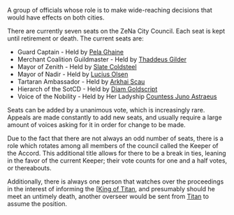 A group of officials whose role is to make wide-reaching decisions that would have effects on both cities.

There are currently seven seats on the ZeNa City Council. Each seat is kept until retirement or death. The current seats are:
- Guard Captain - Held by [Pela Ghaine](../../NPCs/ZeNa/Guard%20Captain%20Pela%20Ghaine.md)
- Merchant Coalition Guildmaster - Held by [Thaddeus Gilder](../../NPCs/ZeNa/Thaddeus%20Gilder.md)
- Mayor of Zenith - Held by [Slate Coldsteel](../../NPCs/ZeNa/Slate%20Coldsteel.md)
- Mayor of Nadir - Held by [Lucius Olsen](../../NPCs/ZeNa/Lucius%20Olsen.md)
- Tartaran Ambassador - Held by [Arkhai Scau](../../NPCs/ZeNa/Arkhai%20Scau.md)
- Hierarch of the SotCD - Held by [Diam Goldscript](../../NPCs/ZeNa/Hierarch%20Diam%20Goldscript.md)
- Voice of the Nobility - Held by Her Ladyship [Countess Juno Astraeus](../../NPCs/ZeNa/Countess%20Juno%20Astraeus.md)

Seats can be added by a unanimous vote, which is increasingly rare. Appeals are made constantly to add new seats, and usually require a large amount of voices asking for it in order for change to be made.

Due to the fact that there are not always an odd number of seats, there is a role which rotates among all members of the council called the Keeper of the Accord. This additional title allows for there to be a break in ties, leaning in the favor of the current Keeper; their vote counts for one and a half votes, or thereabouts.

Additionally, there is always one person that watches over the proceedings in the interest of informing the [[King of Titan](../../NPCs/ZeNa/Viceroy%20Roscoe%20Stromkirk.md), and presumably should he meet an untimely death, another overseer would be sent from [Titan](../../Locations/Titan.md) to assume the position.